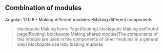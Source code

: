 ## Combination of modules
Angular: 17.0.8
-<span style="color: bule"> Making different modules</span>
-Making different components
> blockquote Making home Page(Routing)
> blockquote Making notFound page(Routing)
> blockquote Making shared module(The components of this module are used in the components of other modules in a general way)
> blockquote use lazy loading mudules
